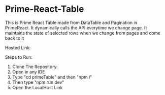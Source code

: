 # Prime-React-Table

This is Prime React Table made from DataTable and Pagination in PrimeReact.
It dynamically calls the API everytime we change page.
It maintains the state of selected rows when we change from pages and come back to it

Hosted Link: 

Steps to Run:
1) Clone The Repository.
2) Open in any IDE
3) Type "cd primeTable" and then "npm i"
4) Then type "npm run dev"
5) Open the LocalHost Link
